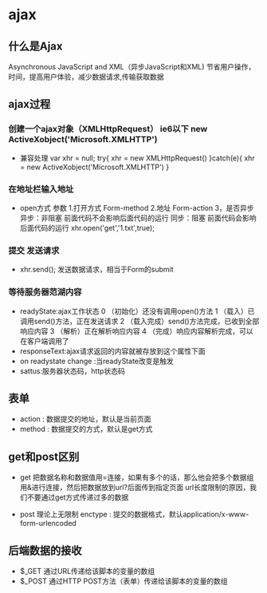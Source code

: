 # ajax
## 什么是Ajax
Asynchronous JavaScript and XML（异步JavaScript和XML) 
节省用户操作，时间，提高用户体验，减少数据请求,传输获取数据

## ajax过程
### 创建一个ajax对象（XMLHttpRequest） ie6以下 new ActiveXobject('Microsoft.XMLHTTP')
*  兼容处理
   var xhr = null;
    try{
        xhr = new XMLHttpRequest()
         }catch(e){
         xhr = new ActiveXobject('Microsoft.XMLHTTP')
      }


### 在地址栏输入地址
 * open方式
    参数
      1.打开方式 Form-method
      2.地址    Form-action
      3，是否异步
              异步：非阻塞 前面代码不会影响后面代码的运行
              同步：阻塞  前面代码会影响后面代码的运行
xhr.open('get','1.txt',true);
### 提交  发送请求
* xhr.send(); 发送数据请求，相当于Form的submit
### 等待服务器范湖内容
* readyState:ajax工作状态
  0	（初始化）还没有调用open()方法
  1	（载入）已调用send()方法，正在发送请求
  2	（载入完成）send()方法完成，已收到全部响应内容
  3	（解析）正在解析响应内容
  4	（完成）响应内容解析完成，可以在客户端调用了
* responseText:ajax请求返回的内容就被存放到这个属性下面
* on readystate change :当readyState改变是触发
* sattus:服务器状态码，http状态码

 ## 表单
* action : 数据提交的地址，默认是当前页面
* method : 数据提交的方式，默认是get方式

## get和post区别
* get
把数据名称和数据值用=连接，如果有多个的话，那么他会把多个数据组用&进行连接，然后把数据放到url?后面传到指定页面
url长度限制的原因，我们不要通过get方式传递过多的数据

* post
理论上无限制
enctype : 提交的数据格式，默认application/x-www-form-urlencoded

## 后端数据的接收
* $_GET
    通过URL传递给该脚本的变量的数组
* $_POST
    通过HTTP POST方法（表单）传递给该脚本的变量的数组
